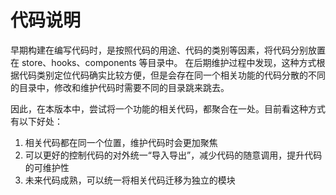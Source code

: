 # 代码说明

早期构建在编写代码时，是按照代码的用途、代码的类别等因素，将代码分别放置在 store、hooks、components 等目录中。
在后期维护过程中发现，这种方式根据代码类别定位代码确实比较方便，但是会存在同一个相关功能的代码分散的不同的目录中，修改和维护代码时需要不同的目录跳来跳去。

因此，在本版本中，尝试将一个功能的相关代码，都聚合在一处。目前看这种方式有以下好处：

1. 相关代码都在同一个位置，维护代码时会更加聚焦
2. 可以更好的控制代码的对外统一“导入导出”，减少代码的随意调用，提升代码的可维护性
3. 未来代码成熟，可以统一将相关代码迁移为独立的模块
